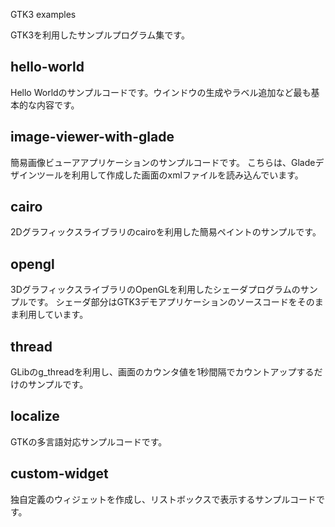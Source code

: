 GTK3 examples

GTK3を利用したサンプルプログラム集です。

## hello-world

Hello Worldのサンプルコードです。ウインドウの生成やラベル追加など最も基本的な内容です。

## image-viewer-with-glade

簡易画像ビューアアプリケーションのサンプルコードです。
こちらは、Gladeデザインツールを利用して作成した画面のxmlファイルを読み込んでいます。

## cairo

2Dグラフィックスライブラリのcairoを利用した簡易ペイントのサンプルです。

## opengl

3DグラフィックスライブラリのOpenGLを利用したシェーダプログラムのサンプルです。
シェーダ部分はGTK3デモアプリケーションのソースコードをそのまま利用しています。

## thread

GLibのg_threadを利用し、画面のカウンタ値を1秒間隔でカウントアップするだけのサンプルです。

## localize

GTKの多言語対応サンプルコードです。

## custom-widget

独自定義のウィジェットを作成し、リストボックスで表示するサンプルコードです。
